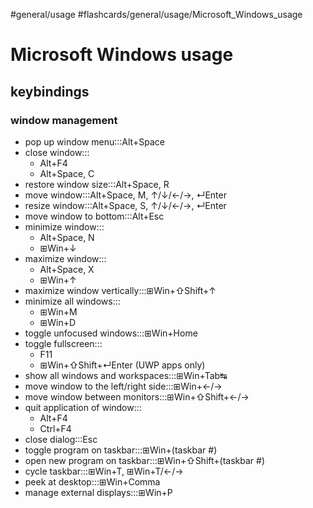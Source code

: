 #general/usage #flashcards/general/usage/Microsoft_Windows_usage

# Microsoft Windows usage

## keybindings

### window management

- pop up window menu:::Alt+Space <!--SR:!2023-07-27,120,250!2023-05-03,80,270-->
- close window:::<ul><li>Alt+F4</li><li>Alt+Space, C</li></ul> <!--SR:!2023-05-08,31,250!2023-07-05,122,270-->
- restore window size:::Alt+Space, R <!--SR:!2023-07-27,137,270!2023-04-29,37,210-->
- move window:::Alt+Space, M, ↑/↓/←/→, ↵Enter <!--SR:!2023-06-14,97,250!2023-09-17,186,310-->
- resize window:::Alt+Space, S, ↑/↓/←/→, ↵Enter <!--SR:!2023-04-22,19,190!2023-09-30,175,270-->
- move window to bottom:::Alt+Esc <!--SR:!2023-05-19,74,230!2023-10-05,179,270-->
- minimize window:::<ul><li>Alt+Space, N</li><li>⊞Win+↓</li></ul> <!--SR:!2023-06-21,98,250!2023-09-05,148,250-->
- maximize window:::<ul><li>Alt+Space, X</li><li>⊞Win+↑</li></ul> <!--SR:!2023-05-25,76,230!2023-05-01,78,270-->
- maximize window vertically:::⊞Win+⇧Shift+↑ <!--SR:!2023-04-29,67,250!2023-05-26,81,230-->
- minimize all windows:::<ul><li>⊞Win+M</li><li>⊞Win+D</li></ul> <!--SR:!2023-05-10,44,230!2023-10-01,175,270-->
- toggle unfocused windows:::⊞Win+Home <!--SR:!2023-05-25,78,230!2023-05-13,30,230-->
- toggle fullscreen:::<ul><li>F11</li><li>⊞Win+⇧Shift+↵Enter (UWP apps only)</li></ul> <!--SR:!2023-04-19,62,250!2023-08-09,159,310-->
- show all windows and workspaces:::⊞Win+Tab↹ <!--SR:!2023-05-04,29,250!2023-09-24,171,270-->
- move window to the left/right side:::⊞Win+←/→ <!--SR:!2023-09-12,153,250!2023-05-18,50,230-->
- move window between monitors:::⊞Win+⇧Shift+←/→ <!--SR:!2023-05-22,81,250!2023-06-28,117,270-->
- quit application of window:::<ul><li>Alt+F4</li><li>Ctrl+F4</li></ul> <!--SR:!2023-04-28,14,170!2023-07-13,114,270-->
- close dialog:::Esc <!--SR:!2023-12-16,261,330!2023-04-30,77,270-->
- toggle program on taskbar:::⊞Win+(taskbar #) <!--SR:!2023-09-19,158,250!2023-06-22,100,250-->
- open new program on taskbar:::⊞Win+⇧Shift+(taskbar #) <!--SR:!2023-05-22,76,230!2023-10-10,187,270-->
- cycle taskbar:::⊞Win+T, ⊞Win+T/←/→ <!--SR:!2023-05-27,80,230!2023-05-11,30,230-->
- peek at desktop:::⊞Win+Comma <!--SR:!2023-05-06,57,230!2023-05-02,79,270-->
- manage external displays:::⊞Win+P <!--SR:!2023-09-23,161,250!2023-07-04,114,250-->
